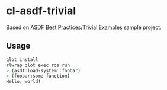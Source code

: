 # cl-asdf-trivial

Based on [ASDF Best Practices/Trivial Examples](https://gitlab.common-lisp.net/asdf/asdf/blob/master/doc/best_practices.md#trivial-examples) sample project.

## Usage

```bash
qlot install
rlwrap qlot exec ros run
> (asdf:load-system :foobar)
> (foobar:some-function)
Hello, world!
```

